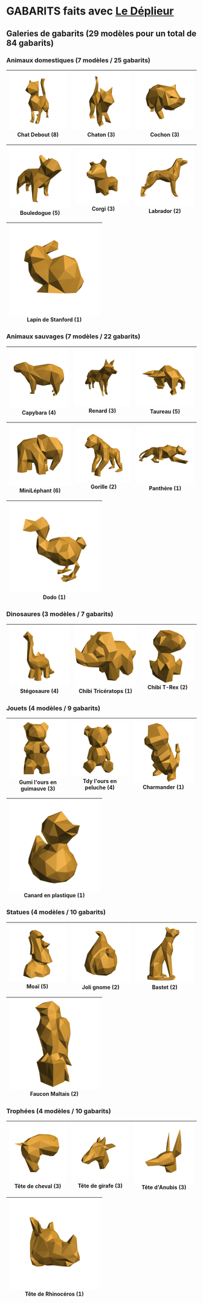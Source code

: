 # GABARITS faits avec [Le Déplieur](https://gilboonet.github.io/deplieur/UI1.html)

## Galeries de gabarits (29 modèles pour un total de 84 gabarits)
### Animaux domestiques (7 modèles / 25 gabarits)
| [![](https://github.com/gilboonet/designs/blob/master/2023/assets/images/miniChatDebout.png)](https://github.com/gilboonet/designs/blob/master/2023/chat_debout/README.md) <br>Chat Debout (8) |  [![](https://github.com/gilboonet/designs/blob/master/2023/assets/images/miniChaton.png)](https://github.com/gilboonet/designs/blob/master/2023/chaton/README.md) <br>Chaton (3)| [![](https://github.com/gilboonet/designs/blob/master/2023/assets/images/miniCochon.png)](https://github.com/gilboonet/designs/blob/master/2023/Cochon/README.md) <br>Cochon (3) |
|:--:|:--:|:--:|

| [![](https://github.com/gilboonet/designs/blob/master/2023/assets/images/miniBouledogue.png)](https://github.com/gilboonet/designs/blob/master/2023/bouledogue/README.md) <br>Bouledogue (5) | [![](https://github.com/gilboonet/designs/blob/master/2023/assets/images/miniCorgi.png)](https://github.com/gilboonet/designs/blob/master/2023/Corgi/README.md) <br>Corgi (3) | [![](https://github.com/gilboonet/designs/blob/master/2023/assets/images/miniChien.png)](https://github.com/gilboonet/designs/blob/master/2023/Chien/README.md) <br>Labrador (2) |
|:--:|:--:|:--:|

| [![](https://github.com/gilboonet/designs/blob/master/2023/assets/images/miniLapin.png)](https://github.com/gilboonet/designs/blob/master/2023/LapinStanford/README.md) <br>Lapin de Stanford (1) |
|:--:|

### Animaux sauvages (7 modèles / 22 gabarits)
| [![](https://github.com/gilboonet/designs/blob/master/2023/assets/images/miniCapybara.png)](https://github.com/gilboonet/designs/blob/master/2023/capybara/README.md) <br>Capybara (4) | [![](https://github.com/gilboonet/designs/blob/master/2023/assets/images/miniRenard.png)](https://github.com/gilboonet/designs/blob/master/2023/renard/README.md) <br>Renard (3) |[![](https://github.com/gilboonet/designs/blob/master/2023/assets/images/miniTaureau.png)](https://github.com/gilboonet/designs/blob/master/2023/taureau/README.md) <br>Taureau (5) |
|:--:|:--:|:--:|

| [![](https://github.com/gilboonet/designs/blob/master/2023/assets/images/miniMile.png)](https://github.com/gilboonet/designs/blob/master/2023/mini_lephant/README.md) <br>MiniLéphant (6) | [![](https://github.com/gilboonet/designs/blob/master/2023/assets/images/miniGorille.png)](https://github.com/gilboonet/designs/blob/master/2023/Gorille/README.md) <br>Gorille (2) | [![](https://github.com/gilboonet/designs/blob/master/2023/assets/images/miniPanthere.png)](https://github.com/gilboonet/designs/blob/master/2023/Panthere/README.md) <br>Panthère (1) |
|:--:|:--:|:--:|

| [![](https://github.com/gilboonet/designs/blob/master/2023/assets/images/miniDodo.png)](https://github.com/gilboonet/designs/blob/master/2023/Dodo/README.md) <br>Dodo (1) |
|:--:|

### Dinosaures (3 modèles / 7 gabarits)
| [![](https://github.com/gilboonet/designs/blob/master/2023/assets/images/miniCuteDino.png)](https://github.com/gilboonet/designs/blob/master/2023/stegosaure/README.md) <br>Stégosaure (4) | [![](https://github.com/gilboonet/designs/blob/master/2023/assets/images/miniChibiTri.png)](https://github.com/gilboonet/designs/blob/master/2023/ChibiTri/README.md) <br>Chibi Tricératops (1) | [![](https://github.com/gilboonet/designs/blob/master/2023/assets/images/miniChibiTRex.png)](https://github.com/gilboonet/designs/blob/master/2023/ChibiTRex/README.md) <br>Chibi T-Rex (2) |
|:--:|:--:|:--:|

### Jouets (4 modèles / 9 gabarits)
| [![](https://github.com/gilboonet/designs/blob/master/2023/assets/images/miniGumi.png)](https://github.com/gilboonet/designs/blob/master/2023/gumi/README.md) <br>Gumi l'ours en guimauve (3) | [![](https://github.com/gilboonet/designs/blob/master/2023/assets/images/miniTdy.png)](https://github.com/gilboonet/designs/blob/master/2023/tdy/README.md) <br>Tdy l'ours en peluche (4) | [![](https://github.com/gilboonet/designs/blob/master/2023/assets/images/miniCharmander.png)](https://github.com/gilboonet/designs/blob/master/2023/Charmander/README.md) <br>Charmander (1) |
|:--:|:--:|:--:|

| [![](https://github.com/gilboonet/designs/blob/master/2023/assets/images/miniCanard.png)](https://github.com/gilboonet/designs/blob/master/2023/Canard/README.md) <br>Canard en plastique (1) |
|:--:|

### Statues (4 modèles / 10 gabarits)
| [![](https://github.com/gilboonet/designs/blob/master/2023/assets/images/miniMoai.png)](https://github.com/gilboonet/designs/blob/master/2023/moai/README.md) <br>Moaï (5) | [![](https://github.com/gilboonet/designs/blob/master/2023/assets/images/miniJoliGnome.png)](https://github.com/gilboonet/designs/blob/master/2023/JoliGnome/README.md) <br>Joli gnome (2) | [![](https://github.com/gilboonet/designs/blob/master/2023/assets/images/miniBastet.png)](https://github.com/gilboonet/designs/blob/master/2023/Bastet/README.md) <br>Bastet (2) |
|:--:|:--:|:--:|

| [![](https://github.com/gilboonet/designs/blob/master/2023/assets/images/miniFauconMaltais.png)](https://github.com/gilboonet/designs/blob/master/2023/FauconMaltais/README.md) <br>Faucon Maltais (2) |
|:--:|

### Trophées (4 modèles / 10 gabarits)
| [![](https://github.com/gilboonet/designs/blob/master/2023/assets/images/miniTeteCheval.png)](https://github.com/gilboonet/designs/blob/master/2023/teteCheval/README.md) <br>Tête de cheval (3) | [![](https://github.com/gilboonet/designs/blob/master/2023/assets/images/miniTeteGirafe.png)](https://github.com/gilboonet/designs/blob/master/2023/TeteGirafe/README.md) <br>Tête de girafe (3) | [![](https://github.com/gilboonet/designs/blob/master/2023/assets/images/miniTeteAnubis.png)](https://github.com/gilboonet/designs/blob/master/2023/TeteAnubis/README.md) <br>Tête d'Anubis (3) |
|:--:|:--:|:--:|

| [![](https://github.com/gilboonet/designs/blob/master/2023/assets/images/miniTeteRhino.png)](https://github.com/gilboonet/designs/blob/master/2023/TeteRhino/README.md) <br>Tête de Rhinocéros (1) |
|:--:|

